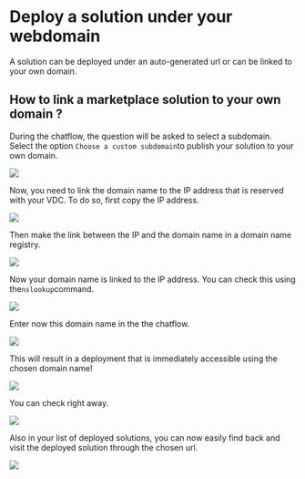 # Deploy a solution under your webdomain

A solution can be deployed under an auto-generated url or can be linked to your own domain. 

## How to link a marketplace solution to your own domain ? 

During the chatflow, the question will be asked to select a subdomain. Select the option `Choose a custom subdomain`to publish your solution to your own domain.

![](cloud__evdc_mktpl_domain_01_custom.png  )

Now, you need to link the domain name to the IP address that is reserved with your VDC. To do so, first copy the IP address. 

![](cloud__evdc_mktpl_domain_02_copyip.png  )

Then make the link between the IP and the domain name in a domain name registry. 

![](cloud__evdc_mktpl_domain_03_linkip.png  )

Now your domain name is linked to the IP address. You can check this using the`nslookup`command. 

![](cloud__evdc_mktpl_domain_05_checkdomain.png  )

Enter now this domain name in the the chatflow.

![](cloud__evdc_mktpl_domain_06_pastedomain.png  )

This will result in a deployment that is immediately accessible using the chosen domain name!

![](cloud__evdc_mktpl_domain_07_success.png  )

You can check right away. 

![](cloud__evdc_mktpl_domain_08_checkurl.png  )

Also in your list of deployed solutions, you can now easily find back and visit the deployed solution through the chosen url. 

![](cloud__evdc_mktpl_domain_09_findsolution.png  )

